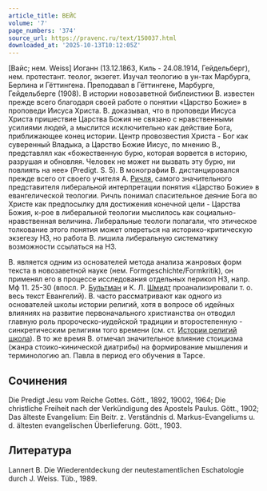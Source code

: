 ```yaml
---
article_title: ВЕЙС
volume: '7'
page_numbers: '374'
source_url: https://pravenc.ru/text/150037.html
downloaded_at: '2025-10-13T10:12:05Z'
---
```


[Вайс; нем. Weiss] Иоганн (13.12.1863, Киль - 24.08.1914, Гейдельберг), нем. протестант. теолог, экзегет. Изучал теологию в ун-тах Марбурга, Берлина и Гёттингена. Преподавал в Гёттингене, Марбурге, Гейдельберге (1908). В истории новозаветной библеистики В. известен прежде всего благодаря своей работе о понятии «Царство Божие» в проповеди Иисуса Христа. В. доказывал, что в проповеди Иисуса Христа пришествие Царства Божия не связано с нравственными усилиями людей, а мыслится исключительно как действие Бога, приближающее конец истории. Центр провозвестия Христа - Бог как суверенный Владыка, а Царство Божие Иисус, по мнению В., представлял как «божественную бурю, которая ворвется в историю, разрушая и обновляя. Человек не может ни вызвать эту бурю, ни повлиять на нее» (Predigt. S. 5). В монографии В. дистанцировался прежде всего от своего учителя А. [Ричля](https://pravenc.ru/text/Ричля.html), самого значительного представителя либеральной интерпретации понятия «Царство Божие» в евангелической теологии. Ричль понимал спасительное деяние Бога во Христе как предпосылку для достижения конечной цели - Царства Божия, к-рое в либеральной теологии мыслилось как социально-нравственная величина. Либеральные теологи полагали, что этическое толкование этого понятия может опереться на историко-критическую экзегезу НЗ, но работа В. лишила либеральную систематику возможности ссылаться на НЗ.

В. является одним из основателей метода анализа жанровых форм текста в новозаветной науке (нем. Formgeschichte/Formkritik), он применял его в процессе исследования отдельных перикоп НЗ, напр. Мф 11. 25-30 (впосл. Р. [Бультман](https://pravenc.ru/text/Бультман.html) и К. Л. [Шмидт](https://pravenc.ru/text/Шмидт.html) проанализировали т. о. весь текст Евангелий). В. часто рассматривают как одного из основателей школы истории религий, хотя в вопросе об идейных влияниях на развитие первоначального христианства он отводил главную роль пророческо-иудейской традиции и второстепенную - синкретическим религиям того времени (см. ст. [Истории религий школа](<https://pravenc.ru/text/Истории религий школа.html>)). В то же время В. отмечал значительное влияние стоицизма (жанра стоико-кинической диатрибы) на формирование мышления и терминологию ап. Павла в период его обучения в Тарсе.

## Сочинения

Die Predigt Jesu vom Reiche Gottes. Gött., 1892, 19002, 1964; Die christliche Freiheit nach der Verkündigung des Apostels Paulus. Gött., 1902; Das älteste Evangelium: Ein Beitr. z. Verständnis d. Markus-Evangeliums u. d. ältesten evangelischen Überlieferung. Gött., 1903.

## Литература

Lannert B. Die Wiederentdeckung der neutestamentlichen Eschatologie durch J. Weiss. Tüb., 1989.
